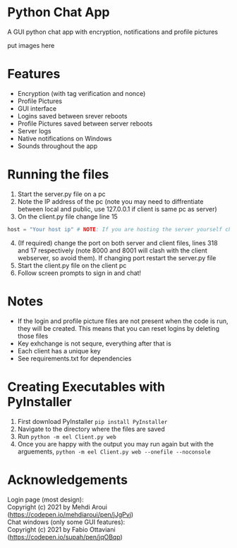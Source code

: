 # Python Chat App
A GUI python chat app with encryption, notifications and profile pictures

put images here

# Features
- Encryption (with tag verification and nonce)
- Profile Pictures
- GUI interface
- Logins saved between srever reboots
- Profile Pictures saved between server reboots
- Server logs
- Native notifications on Windows
- Sounds throughout the app

# Running the files
1. Start the server.py file on a pc
2. Note the IP address of the pc (note you may need to diffrentiate between local and public, use 127.0.0.1 if client is same pc as server)
3. On the client.py file change line 15
```python
host = "Your host ip" # NOTE: If you are hosting the server yourself change the ip to whatever is appropriate
```
4. (If required) change the port on both server and client files, lines 318 and 17 respectively (note 8000 and 8001 will clash with the client webserver, so avoid them). If changing port restart the server.py file
5. Start the client.py file on the client pc
6. Follow screen prompts to sign in and chat!

# Notes
- If the login and profile picture files are not present when the code is run, they will be created. This means that you can reset logins by deleting those files
- Key exhchange is not sequre, everything after that is
- Each client has a unique key
- See requirements.txt for dependencies

# Creating Executables with PyInstaller
1. First download PyInstaller `pip install PyInstaller`
2. Navigate to the directory where the files are saved
3. Run `python -m eel Client.py web`
4. Once you are happy with the output you may run again but with the arguements, `python -m eel Client.py web --onefile --noconsole`

# Acknowledgements
Login page (most design):  
Copyright (c) 2021 by Mehdi Aroui (https://codepen.io/mehdiaroui/pen/jJgPvj)  
Chat windows (only some GUI features):  
Copyright (c) 2021 by Fabio Ottaviani (https://codepen.io/supah/pen/jqOBqp)  